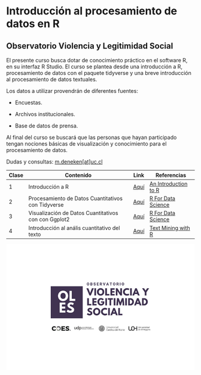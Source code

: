 # Introducción al procesamiento de datos en R

## Observatorio Violencia y Legitimidad Social

El presente curso busca dotar de conocimiento práctico en el software R, en su interfaz R Studio. El curso se plantea desde una introducción a R, procesamiento de datos con el paquete tidyverse y una breve introducción al procesamiento de datos textuales.

Los datos a utilizar provendrán de diferentes fuentes:

-   Encuestas.

-   Archivos institucionales.

-   Base de datos de prensa.

Al final del curso se buscará que las personas que hayan participado tengan nociones básicas de visualización y conocimiento para el procesamiento de datos.

Dudas y consultas: [m.deneken[at]uc.cl](m.deneken@uc.cl)

| Clase | Contenido                                            | Link                                                    | Referencias                                                                |
|---------------|---------------|------------------|-------------------------|
| 1     | Introducción a R                                     | [Aquí](https://matdknu.github.io/intro-r/clase1/clase1) | [An Introduction to R](https://intro2r.com "An Introduction to R [Libro]") |
| 2     | Procesamiento de Datos Cuantitativos con Tidyverse   | [Aquí](https://matdknu.github.io/intro-r/clase2/clase2) | [R For Data Science](https://r4ds.had.co.nz/ "R For Data Science")         |
| 3     | Visualización de Datos Cuantitativos con con Ggplot2 | [Aquí](https://matdknu.github.io/intro-r/clase3/clase3) | [R For Data Science](https://r4ds.had.co.nz/ "R For Data Science")         |
| 4     | Introducción al anális cuantitativo del texto        | [Aquí](https://matdknu.github.io/intro-r/clase4/clase4) | [Text Mining with R](https://www.tidytextmining.com/)                      |

![](images/oles_ok.jpg)
